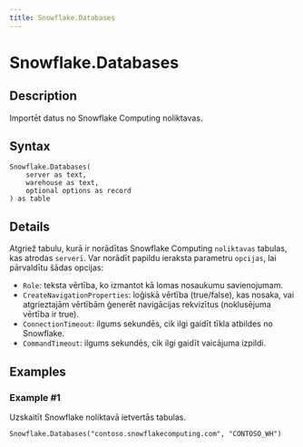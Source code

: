 ```yaml
---
title: Snowflake.Databases
---
```


# Snowflake.Databases


## Description

Importēt datus no Snowflake Computing noliktavas.


## Syntax

```powerquery
Snowflake.Databases(
    server as text,
    warehouse as text,
    optional options as record
) as table
```


## Details

Atgriež tabulu, kurā ir norādītas Snowflake Computing <code>noliktavas</code> tabulas, kas atrodas <code>serverī</code>. Var norādīt papildu ieraksta parametru <code>opcijas</code>, lai pārvaldītu šādas opcijas:<ul><li><code>Role</code>: teksta vērtība, ko izmantot kā lomas nosaukumu savienojumam.</li><li><code>CreateNavigationProperties</code>: loģiskā vērtība (true/false), kas nosaka, vai atgrieztajām vērtībām ģenerēt navigācijas rekvizītus (noklusējuma vērtība ir true).</li><li><code>ConnectionTimeout</code>: ilgums sekundēs, cik ilgi gaidīt tīkla atbildes no Snowflake.</li><li><code>CommandTimeout</code>: ilgums sekundēs, cik ilgi gaidīt vaicājuma izpildi.</li></ul>    


## Examples

### Example #1 
Uzskaitīt Snowflake noliktavā ietvertās tabulas.
```powerquery
Snowflake.Databases("contoso.snowflakecomputing.com", "CONTOSO_WH")
```



